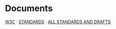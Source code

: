 # Documents

[W3C](https://www.w3.org/) · [STANDARDS](https://www.w3.org/standards/) · [ALL STANDARDS AND DRAFTS](https://www.w3.org/TR/)
